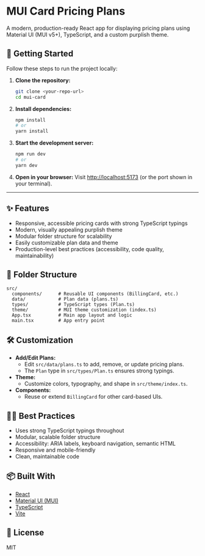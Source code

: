 # MUI Card Pricing Plans

A modern, production-ready React app for displaying pricing plans using Material UI (MUI v5+), TypeScript, and a custom purplish theme.

## 🚀 Getting Started

Follow these steps to run the project locally:

1. **Clone the repository:**
   ```bash
   git clone <your-repo-url>
   cd mui-card
   ```
2. **Install dependencies:**
   ```bash
   npm install
   # or
   yarn install
   ```
3. **Start the development server:**
   ```bash
   npm run dev
   # or
   yarn dev
   ```
4. **Open in your browser:**
   Visit [http://localhost:5173](http://localhost:5173) (or the port shown in your terminal).

---

## ✨ Features

- Responsive, accessible pricing cards with strong TypeScript typings
- Modern, visually appealing purplish theme
- Modular folder structure for scalability
- Easily customizable plan data and theme
- Production-level best practices (accessibility, code quality, maintainability)

## 📁 Folder Structure

```
src/
  components/      # Reusable UI components (BillingCard, etc.)
  data/            # Plan data (plans.ts)
  types/           # TypeScript types (Plan.ts)
  theme/           # MUI theme customization (index.ts)
  App.tsx          # Main app layout and logic
  main.tsx         # App entry point
```

## 🛠️ Customization

- **Add/Edit Plans:**
  - Edit `src/data/plans.ts` to add, remove, or update pricing plans.
  - The `Plan` type in `src/types/Plan.ts` ensures strong typings.
- **Theme:**
  - Customize colors, typography, and shape in `src/theme/index.ts`.
- **Components:**
  - Reuse or extend `BillingCard` for other card-based UIs.

## 🧑‍💻 Best Practices

- Uses strong TypeScript typings throughout
- Modular, scalable folder structure
- Accessibility: ARIA labels, keyboard navigation, semantic HTML
- Responsive and mobile-friendly
- Clean, maintainable code

## 📦 Built With

- [React](https://react.dev/)
- [Material UI (MUI)](https://mui.com/)
- [TypeScript](https://www.typescriptlang.org/)
- [Vite](https://vitejs.dev/)

## 📝 License

MIT
